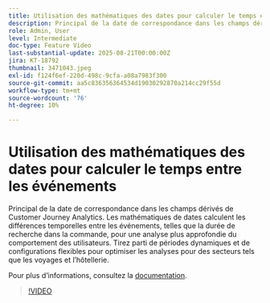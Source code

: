 ```yaml
---
title: Utilisation des mathématiques des dates pour calculer le temps entre les événements
description: Principal de la date de correspondance dans les champs dérivés de Customer Journey Analytics.
role: Admin, User
level: Intermediate
doc-type: Feature Video
last-substantial-update: 2025-08-21T00:00:00Z
jira: KT-18792
thumbnail: 3471043.jpeg
exl-id: f124f6ef-220d-498c-9cfa-a08a7983f300
source-git-commit: aa5c836356364534d19030292870a214cc29f55d
workflow-type: tm+mt
source-wordcount: '76'
ht-degree: 10%

---
```


# Utilisation des mathématiques des dates pour calculer le temps entre les événements

Principal de la date de correspondance dans les champs dérivés de Customer Journey Analytics. Les mathématiques de dates calculent les différences temporelles entre les événements, telles que la durée de recherche dans la commande, pour une analyse plus approfondie du comportement des utilisateurs. Tirez parti de périodes dynamiques et de configurations flexibles pour optimiser les analyses pour des secteurs tels que les voyages et l’hôtellerie.

Pour plus dʼinformations, consultez la [documentation](https://experienceleague.adobe.com/fr/docs/analytics-platform/using/cja-dataviews/derived-fields).

>[!VIDEO](https://video.tv.adobe.com/v/3471043/?learn=on)
